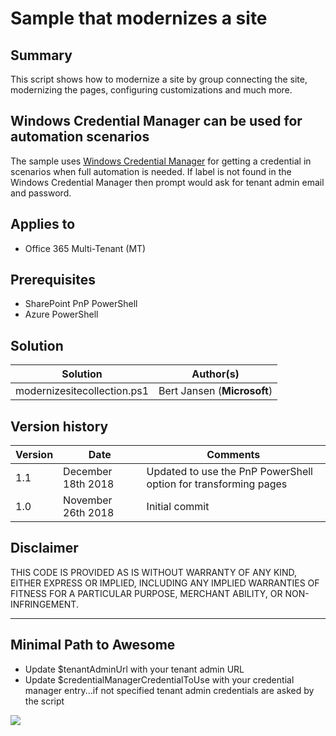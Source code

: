 # Sample that modernizes a site

## Summary

This script shows how to modernize a site by group connecting the site, modernizing the pages, configuring customizations and much more.

## Windows Credential Manager can be used for automation scenarios

The sample uses [Windows Credential Manager](https://github.com/SharePoint/PnP-PowerShell/wiki/How-to-use-the-Windows-Credential-Manager-to-ease-authentication-with-PnP-PowerShell) for getting a credential in scenarios when full automation is needed. If label is not found in the Windows Credential Manager then prompt would ask for tenant admin email and password.

## Applies to

- Office 365 Multi-Tenant (MT)

## Prerequisites

- SharePoint PnP PowerShell
- Azure PowerShell

## Solution

Solution|Author(s)
--------|---------
modernizesitecollection.ps1 | Bert Jansen (**Microsoft**)

## Version history

Version|Date|Comments
-------|----|--------
1.1 | December 18th 2018 | Updated to use the PnP PowerShell option for transforming pages
1.0 | November 26th 2018 | Initial commit

## Disclaimer

THIS CODE IS PROVIDED AS IS WITHOUT WARRANTY OF ANY KIND, EITHER EXPRESS OR IMPLIED, INCLUDING ANY IMPLIED WARRANTIES OF FITNESS FOR A PARTICULAR PURPOSE, MERCHANT ABILITY, OR NON-INFRINGEMENT.

---

## Minimal Path to Awesome

- Update $tenantAdminUrl with your tenant admin URL
- Update $credentialManagerCredentialToUse with your credential manager entry...if not specified tenant admin credentials are asked by the script

<img src="https://telemetry.sharepointpnp.com/sp-dev-modernization/scripts/modernizesitecollection" />